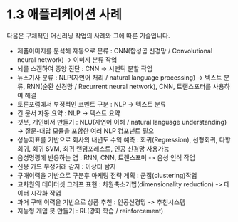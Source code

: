 # 1.3 애플리케이션 사례

다음은 구체적인 머신러닝 작업의 사례와 그에 따른 기술입니다.
+ 제품이미지를 분석해 자동으로 분류 : CNN(합성곱 신경망 / Convolutional neural network) -> 이미지 분류 작업
+ 뇌를 스캔하여 종양 진단 : CNN -> 시맨틱 분할 작업
+ 뉴스기사 분류 : NLP(자연어 처리 / natural language processing) -> 텍스트 분류, RNN(순환 신경망 / Recurrent neural network), CNN, 트랜스포터를 사용하여 해결
+ 토론포럼에서 부정적인 코멘트 구분 : NLP -> 텍스트 분류
+ 긴 문서 자동 요약 : NLP -> 텍스트 요약
+ 챗봇, 개인비서 만들기 : NLU(자연어 이해 / natural language understanding) -> 질문-대답 모듈을 포함한 여러 NLP 컴포넌트 필요
+ 성능지표를 기반으로 회사의 내년도 수익 예측 : 회귀(Regression), 선형회귀, 다항회귀, 회귀 SVM, 회귀 랜덤포레스트, 인공 신경망 사용가능
+ 음성명령에 반응하는 앱 : RNN, CNN, 트랜스포머 -> 음성 인식 작업
+ 신용 카드 부정거래 감지 : 이상티 탐지
+ 구매이력을 기반으로 구분후 마케팅 전략 계획 : 군집(clustering)작업
+ 고차원의 데이터셋 그래프 표현 : 차원축소기법(dimensionality reduction) -> 데이터 시각화 작업
+ 과거 구매 이력을 기반으로 상품 추천 : 인공신경망 -> 추천시스템 
+ 지능형 게임 봇 만들기 : RL(강화 학습 / reinforcement)
